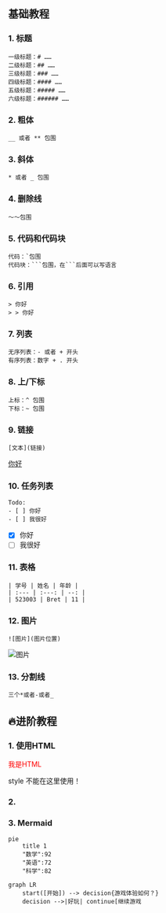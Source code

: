 ## 基础教程
### 1. 标题
```
一级标题：# ……
二级标题：## ……
三级标题：### ……
四级标题：#### ……
五级标题：##### ……
六级标题：###### ……
```

### 2. 粗体
```
__ 或者 ** 包围
```

### 3. 斜体
```
* 或者 _ 包围
```

### 4. 删除线
```
～～包围
```

### 5. 代码和代码块
```
代码：`包围
代码块：```包围，在```后面可以写语言
```

### 6. 引用
```
> 你好
> > 你好
```

### 7. 列表
```
无序列表：- 或者 + 开头
有序列表：数字 + . 开头
```

### 8. 上/下标
```
上标：^ 包围
下标：~ 包围
```
### 9. 链接
```
[文本](链接)
```
[你好](#)

### 10. 任务列表
```
Todo:
- [ ] 你好
- [ ] 我很好
```

- [x] 你好
- [ ] 我很好

### 11. 表格
```
| 学号 | 姓名 | 年龄 |
| :--- | :---: | --: |
| 523003 | Bret | 11 |
```

### 12. 图片
```
![图片](图片位置)
```

![图片](https://drive.google.com/file/d/10Ci34EmopFQH4zbV02YoQrlLrcYSQ0R3/view?usp=sharing)

### 13. 分割线
```
三个*或者-或者_
```



## 🔥进阶教程
### 1. 使用HTML
<p style="color:red;">我是HTML</p>
style 不能在这里使用！

### 2.

### 3. Mermaid

```mermaid
pie
	title 1
	"数学":92
	"英语":72
	"科学":82
```
```mermaid
graph LR 
	start([开始]) --> decision{游戏体验如何？} 
	decision -->|好玩| continue[继续游戏


```
<!--stackedit_data:
eyJoaXN0b3J5IjpbLTc1MTQyNjE3OCwxODQ4NTY3MTM5LC03MD
Y5Njg5MjksLTc4MTM2Nzc5OSwtMTQzNDA3MjEyOSwtMjAzNzEy
NTY3OV19
-->